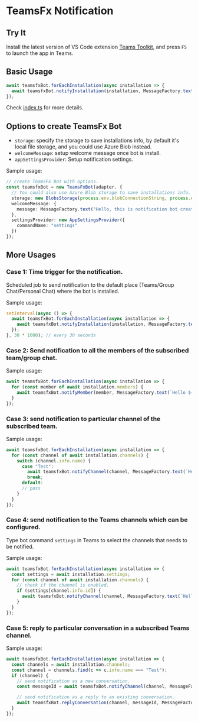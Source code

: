 # TeamsFx Notification

## Try It

Install the latest version of VS Code extension [Teams Toolkit](https://marketplace.visualstudio.com/items?itemName=TeamsDevApp.ms-teams-vscode-extension&ssr=false#overview), and press `F5` to launch the app in Teams.

## Basic Usage

```ts
await teamsfxBot.forEachInstallation(async installation => {
  await teamsfxBot.notifyInstallation(installation, MessageFactory.text(`Hello world!`));
});
```

Check [index.ts](bot/src/index.ts) for more details.

## Options to create TeamsFx Bot

- `storage`: specify the storage to save installations info, by default it's local file storage, and you could use Azure Blob instead.
- `welcomeMessage`: setup welcome message once bot is install.
- `appSettingsProvider`: Setup notification settings.

Sample usage:
```ts
// create TeamsFx Bot with options. 
const teamsfxBot = new TeamsFxBot(adapter, {
  // You could also use Azure Blob storage to save installations info.
  storage: new BlobsStorage(process.env.blobConnectionString, process.env.blobContainerName),
  welcomeMessage: {
    message: MessageFactory.text("Hello, this is notification bot created by TeamsFx.")
  },
  settingsProvider: new AppSettingsProvider({
    commandName: "settings"
  })
});
```

## More Usages

### Case 1: Time trigger for the notification.
Scheduled job to send notification to the default place (Teams/Group Chat/Personal Chat) where the bot is installed.

Sample usage:
```ts
setInterval(async () => {
  await teamsfxBot.forEachInstallation(async installation => {
    await teamsfxBot.notifyInstallation(installation, MessageFactory.text(`Hello world! (this is a scheduled notification.)`));
  });
}, 30 * 1000); // every 30 seconds

```

### Case 2: Send notification to all the members of the subscribed team/group chat.

Sample usage:
```ts
await teamsfxBot.forEachInstallation(async installation => {
  for (const member of await installation.members) {
    await teamsfxBot.notifyMember(member, MessageFactory.text(`Hello ${member.account.name}!`));
  }
});
```

### Case 3: send notification to particular channel of the subscribed team.

Sample usage:
```ts
await teamsfxBot.forEachInstallation(async installation => {
  for (const channel of await installation.channels) {
    switch (channel.info.name) {
      case "Test":
        await teamsfxBot.notifyChannel(channel, MessageFactory.text(`Hello world!`));
        break;
      default:
      // pass
    }
  }
});
```

### Case 4: send notification to the Teams channels which can be configured.
Type bot command `settings` in Teams to select the channels that needs to be notified.

Sample usage:
```ts
await teamsfxBot.forEachInstallation(async installation => {
  const settings = await installation.settings;
  for (const channel of await installation.channels) {
    // check if the channel is enabled.
    if (settings[channel.info.id]) {
      await teamsfxBot.notifyChannel(channel, MessageFactory.text(`Hello world!`));
    }
  }
});
```

### Case 5: reply to particular conversation in a subscribed Teams channel.

Sample usage:
```ts
await teamsfxBot.forEachInstallation(async installation => {
  const channels = await installation.channels;
  const channel = channels.find(c => c.info.name === "Test");
  if (channel) {
    // send notification as a new conversation.
    const messageId = await teamsfxBot.notifyChannel(channel, MessageFactory.text(`Ping`));

    // send notification as a reply to an existing conversation.
    await teamsfxBot.replyConversation(channel, messageId, MessageFactory.text(`Pong`));
  }
});
```
